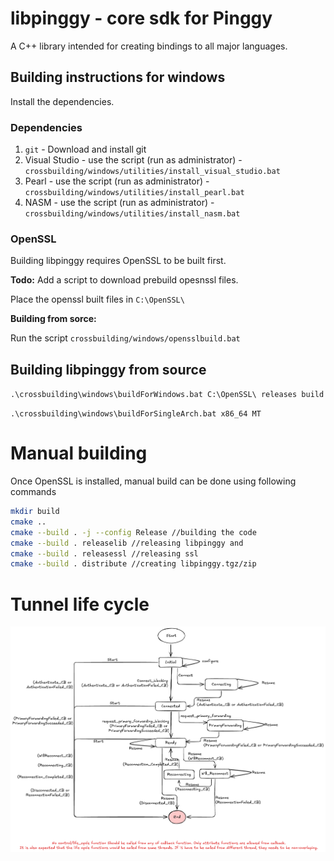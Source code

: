 # libpinggy - core sdk for Pinggy
A C++ library intended for creating bindings to all major languages.

## Building instructions for windows

Install the dependencies.

### Dependencies

1. `git` - Download and install git
2. Visual Studio - use the script (run as administrator) - `crossbuilding/windows/utilities/install_visual_studio.bat`
3. Pearl - use the script (run as administrator) - `crossbuilding/windows/utilities/install_pearl.bat`
4. NASM - use the script (run as administrator) - `crossbuilding/windows/utilities/install_nasm.bat`

### OpenSSL

Building libpinggy requires OpenSSL to be built first.

**Todo:** Add a script to download prebuild opesnssl files.

Place the openssl built files in `C:\OpenSSL\`

**Building from sorce:**

Run the script `crossbuilding/windows/opensslbuild.bat`

## Building  libpinggy from source


`.\crossbuilding\windows\buildForWindows.bat C:\OpenSSL\ releases build`

`.\crossbuilding\windows\buildForSingleArch.bat x86_64 MT`


# Manual building
Once OpenSSL is installed, manual build can be done using following commands
```bash
mkdir build
cmake ..
cmake --build . -j --config Release //building the code
cmake --build . releaselib //releasing libpinggy and
cmake --build . releasessl //releasing ssl
cmake --build . distribute //creating libpinggy.tgz/zip
```

# Tunnel life cycle
![alt text](sdk_life_cycle.excalidraw.png)


